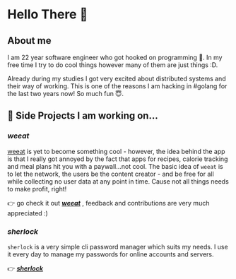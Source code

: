 # Hello There 🖖

## About me

I am 22 year software engineer who got hooked on programming 🥴. In my free time I try to do cool things however many of them are just things :D. 

Already during my studies I got very excited about distributed systems and their way of working. This is one of the reasons I am hacking in #golang for the last two years now! So much fun 😇.

## 🔭 Side Projects I am working on...

### ***weeat***

[weeat](https://github.com/KonstantinGasser/weeat) is yet to become something cool - however, the idea behind the app is that I really got annoyed by the fact that apps for recipes, calorie tracking and meal plans hit you with a paywall...not cool. The basic idea of `weeat` is to let the network, the users be the content creator - and be free for all while collecting no user data at any point in time. Cause not all things needs to make profit, right!

👉 go check it out ***[weeat](https://github.com/KonstantinGasser/weeat)*** , feedback and contributions are very much appreciated :) 


### ***sherlock***
`sherlock` is a very simple cli password manager which suits my needs. I use it every day to manage my passwords for online accounts and servers. 

👉 ***[sherlock](https://github.com/KonstantinGasser/sherlock)*** 
